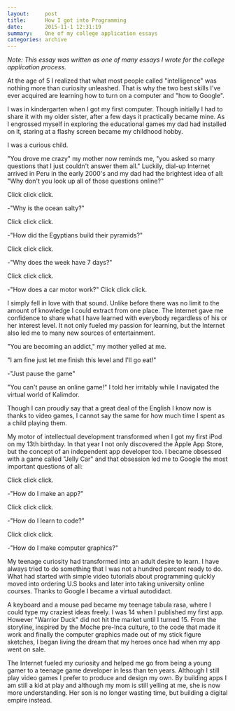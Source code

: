 ```yaml
---
layout:     post
title:      How I got into Programming
date:       2015-11-1 12:31:19
summary:    One of my college application essays
categories: archive
---
```


*Note: This essay was written as one of many essays I wrote for the college application process.*

At the age of 5 I realized that what most people called "intelligence" was nothing more than curiosity unleashed. That is why the two best skills I've ever acquired are learning how to turn on a computer and "how to Google".

I was in kindergarten when I got my first computer. Though initially I had to share it with my older sister, after a few days it practically became mine. As I engrossed myself in exploring the educational games my dad had installed on it, staring at a flashy screen became my childhood hobby.

I was a curious child.

"You drove me crazy" my mother now reminds me, "you asked so many questions that I just couldn't answer them all." Luckily, dial-up Internet arrived in Peru in the early 2000's and my dad had the brightest idea of all: "Why don't you look up all of those questions online?"

Click click click.

-"Why is the ocean salty?"

Click click click.

-"How did the Egyptians build their pyramids?"

Click click click.

-"Why does the week have 7 days?"

Click click click.

-"How does a car motor work?" Click click click.

I simply fell in love with that sound. Unlike before there was no limit to the amount of knowledge I could extract from one place. The Internet gave me confidence to share what I have learned with everybody regardless of his or her interest level. It not only fueled my passion for learning, but the Internet also led me to many new sources of entertainment.

"You are becoming an addict," my mother yelled at me.

"I am fine just let me finish this level and I'll go eat!"

-"Just pause the game"

"You can't pause an online game!" I told her irritably while I navigated the virtual world of Kalimdor.

Though I can proudly say that a great deal of the English I know now is thanks to video games, I cannot say the same for how much time I spent as a child playing them.

My motor of intellectual development transformed when I got my first iPod on my 13th birthday. In that year I not only discovered the Apple App Store, but the concept of an independent app developer too. I became obsessed with a game called "Jelly Car" and that obsession led me to Google the most important questions of all:

Click click click.

-"How do I make an app?"

Click click click.

-"How do I learn to code?"

Click click click.

-"How do I make computer graphics?"

My teenage curiosity had transformed into an adult desire to learn. I have always tried to do something that I was not a hundred percent ready to do. What had started with simple video tutorials about programming quickly moved into ordering U.S books and later into taking university online courses. Thanks to Google I became a virtual autodidact.

A keyboard and a mouse pad became my teenage tabula rasa, where I could type my craziest ideas freely. I was 14 when I published my first app. However "Warrior Duck" did not hit the market until I turned 15. From the storyline, inspired by the Moche pre-Inca culture, to the code that made it work and finally the computer graphics made out of my stick figure sketches, I began living the dream that my heroes once had when my app went on sale.

The Internet fueled my curiosity and helped me go from being a young gamer to a teenage game developer in less than ten years. Although I still play video games I prefer to produce and design my own. By building apps I am still a kid at play and although my mom is still yelling at me, she is now more understanding. Her son is no longer wasting time, but building a digital empire instead.